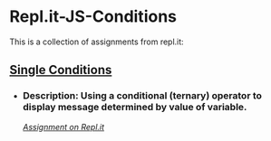 # Repl.it-JS-Conditions
This is a collection of assignments from repl.it:

## [Single Conditions](https://github.com/TrinityTerry/Repl.it-JS-Conditions/tree/master/single-conditions)
- ### Description: Using a conditional (ternary) operator to display message determined by value of variable. 
    *[Assignment on Repl.it](https://repl.it/@TrinityTerry/Single-Conditions)*

<!-- ## [~~Multiple Conditions~~]()
- ### Description: 
    *[Assignment on Repl.it]()*

## [~~Switch Statements~~]()
- ### Description: 
    *[Assignment on Repl.it]()*

## [~~Nested Conditions~~]()
- ### Description: 
    *[Assignment on Repl.it]()*

## [~~Challenge!~~]()
- ### Description: 
    *[Assignment on Repl.it]()* -->